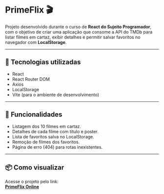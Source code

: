 # PrimeFlix 🎬  
Projeto desenvolvido durante o curso de **React do Sujeito Programador**, com o objetivo de criar uma aplicação que consome a API do TMDb para listar filmes em cartaz, exibir detalhes e permitir salvar favoritos no navegador com **LocalStorage**.  

---

## 🚀 Tecnologias utilizadas
- React  
- React Router DOM  
- Axios  
- LocalStorage  
- Vite (para o ambiente de desenvolvimento)  

---

## 🔧 Funcionalidades
- Listagem dos 10 filmes em cartaz.  
- Detalhes de cada filme com título e poster.  
- Lista de favoritos salva no LocalStorage.  
- Remoção de filmes dos favoritos.  
- Página de erro (404) para rotas inexistentes.  

---

## 📦 Como visualizar
Acesse o projeto pelo link:  
**[PrimeFlix Online](https://primeflix-olive.vercel.app/)**  

